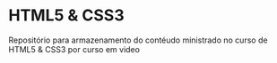 # HTML5 & CSS3
 Repositório para armazenamento do contéudo ministrado no curso de HTML5 & CSS3 por curso em video 
